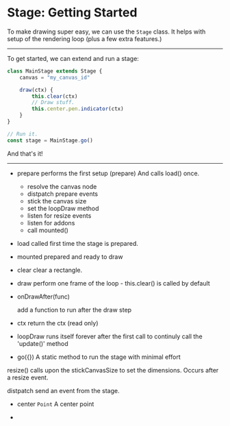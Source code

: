 # Stage: Getting Started

To make drawing super easy, we can use the `Stage` class. It helps with setup of the rendering loop (plus a few extra features.)

---

To get started, we can extend and run a stage:

```js
class MainStage extends Stage {
    canvas = "my_canvas_id"

    draw(ctx) {
        this.clear(ctx)
        // Draw stuff.
        this.center.pen.indicator(ctx)
    }
}

// Run it.
const stage = MainStage.go()
```

And that's it!

---


+ prepare
    performs the first setup (prepare)
    And calls load() once.

    + resolve the canvas node
    + distpatch prepare events
    + stick the canvas size
    + set the loopDraw method
    + listen for resize events
    + listen for addons
    + call mounted()

+ load
    called first time the stage is prepared.
+ mounted
    prepared and ready to draw
+ clear
    clear a rectangle.

+ draw
    perform one frame of the loop - this.clear() is called by default

+ onDrawAfter(func)

    add a function to run after the draw step

+ ctx
    return the ctx (read only)

+ loopDraw
    runs itself forever after the first call to continuly call the 'update()' method

+ go({})
    A static method to run the stage with minimal effort

resize()
    calls upon the stickCanvasSize to set the dimensions. Occurs after a resize event.

distpatch
    send an event from the stage.

+ center `Point`
    A center point

+